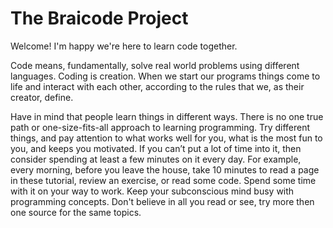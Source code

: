 # The Braicode Project

Welcome! I'm happy we're here to learn code together.

Code means, fundamentally, solve real world problems using different languages.
Coding is creation. When we start our programs things come to life and interact with each other, according to the rules that we, as their creator, define.

Have in mind that people learn things in different ways. 
There is no one true path or one-size-fits-all approach to learning programming. 
Try different things, and pay attention to what works well for you, what is the most fun to you, and keeps you motivated.
If you can’t put a lot of time into it, then consider spending at least a few minutes on it every day. 
For example, every morning, before you leave the house, take 10 minutes to read a page in these tutorial, review an exercise, or read some code. 
Spend some time with it on your way to work.
Keep your subconscious mind busy with programming concepts.
Don't believe in all you read or see, try more then one source for the same topics.